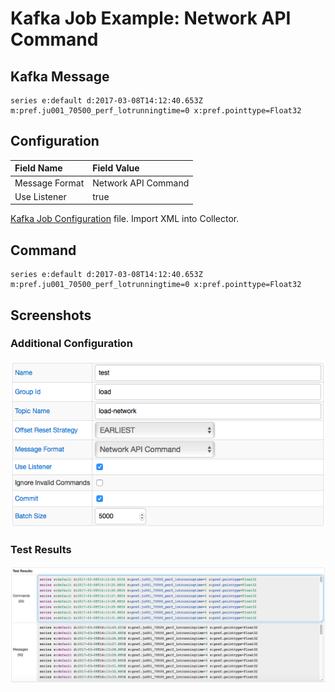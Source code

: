 # Kafka Job Example: Network API Command

## Kafka Message

```ls
series e:default d:2017-03-08T14:12:40.653Z m:pref.ju001_70500_perf_lotrunningtime=0 x:pref.pointtype=Float32
```

## Configuration

Field Name | Field Value
:--------- | :----------
Message Format | Network API Command
Use Listener | true

[Kafka Job Configuration](./kafka_job_configuration.xml) file. Import XML into Collector.

## Command

```ls
series e:default d:2017-03-08T14:12:40.653Z m:pref.ju001_70500_perf_lotrunningtime=0 x:pref.pointtype=Float32
```

## Screenshots

### Additional Configuration

![](./images/configuration.png)

### Test Results

![](./images/test_results.png)
